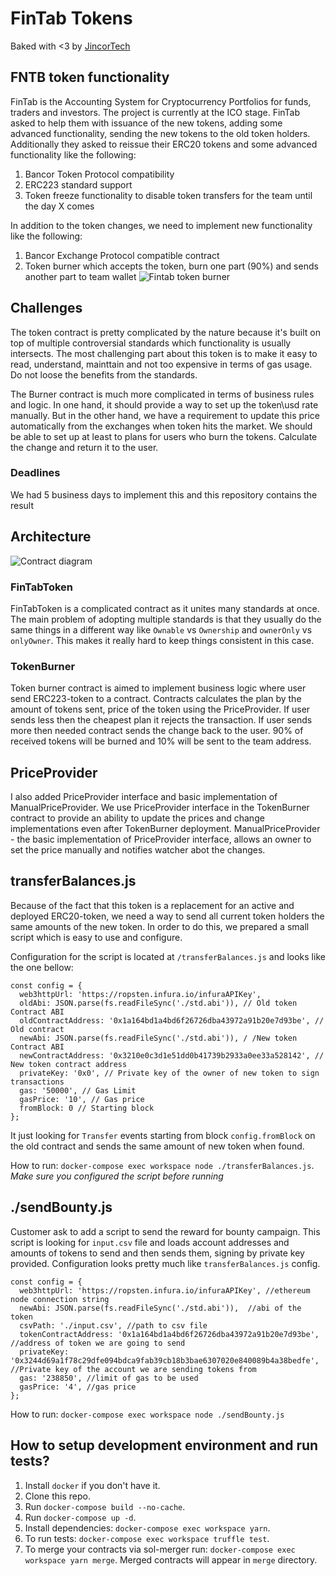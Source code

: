 # FinTab Tokens

Baked with <3 by [JincorTech](https://github.com/JincorTech/)

## FNTB token functionality
FinTab is the Accounting System for Cryptocurrency Portfolios for funds, traders and investors. The project is currently at the ICO stage. FinTab asked to help them with issuance of the new tokens, adding some advanced functionality, sending the new tokens to the old token holders. Additionally they asked to reissue their ERC20 tokens and some advanced functionality like the following:

1. Bancor Token Protocol compatibility
2. ERC223 standard support
3. Token freeze functionality to disable token transfers for the team until the day X comes

In addition to the token changes, we need to implement new functionality like the following:

1. Bancor Exchange Protocol compatible contract
2. Token burner which accepts the token, burn one part (90%) and sends another part to team wallet
![Fintab token burner](https://fintab.io/img/sm-en2.png?v=3)


## Challenges
The token contract is pretty complicated by the nature because it's built on top of multiple controversial standards which functionality is usually intersects. The most challenging part about this token is to make it easy to read, understand, mainttain and not too expensive in terms of gas usage. Do not loose the benefits from the standards.

The Burner contract is much more complicated in terms of business rules and logic. In one hand, it should provide a way to  set up the token\usd rate manually. But  in the other hand, we have a requirement to update this price automatically from the exchanges when token hits the market. We should be able to set up at least to plans for users who burn the tokens. Calculate the change and return it to the user.

### Deadlines
We had 5 business days to implement this and this repository contains the result

## Architecture
![Contract diagram](https://monosnap.com/file/o95vLYEmtyKG5sfLIicUlzsx5QMMv9.png)

### FinTabToken
FinTabToken is a complicated contract as it unites many standards at once. The main problem of adopting multiple standards
is that they usually do the same things in a different way like `Ownable` vs `Ownership` and `ownerOnly` vs `onlyOwner`. This makes it really hard to keep things consistent in this case.

### TokenBurner
Token burner contract is aimed to implement business logic where user send ERC223-token to a contract. Contracts calculates the
plan by the amount of tokens sent, price of the token using the  PriceProvider. If user sends less then the cheapest plan it rejects the transaction. If user sends more then needed contract sends the change back to the user. 90% of received tokens will be burned and 10% will be sent to the team address.

## PriceProvider
I also added PriceProvider interface and basic implementation of ManualPriceProvider. We use PriceProvider interface in the TokenBurner contract to provide an ability to update the prices and change implementations even after TokenBurner deployment.
ManualPriceProvider - the basic implementation of PriceProvider interface, allows an owner to set the price manually and notifies watcher abot the changes.


## transferBalances.js
Because of the fact that this token is a replacement for an active and deployed ERC20-token, we need a way to
send all current token holders the same amounts of the new token. In order to do this, we prepared a small script which is easy to use and configure.

Configuration for the script is located at `/transferBalances.js` and looks like the one bellow:

```
const config = {
  web3httpUrl: 'https://ropsten.infura.io/infuraAPIKey',
  oldAbi: JSON.parse(fs.readFileSync('./std.abi')), // Old token Contract ABI
  oldContractAddress: '0x1a164bd1a4bd6f26726dba43972a91b20e7d93be', // Old contract
  newAbi: JSON.parse(fs.readFileSync('./std.abi')), / /New token Contract ABI
  newContractAddress: '0x3210e0c3d1e51dd0b41739b2933a0ee33a528142', // New token contract address
  privateKey: '0x0', // Private key of the owner of new token to sign transactions
  gas: '50000', // Gas Limit
  gasPrice: '10', // Gas price
  fromBlock: 0 // Starting block
};
```

It just looking for `Transfer` events starting from block `config.fromBlock` on the old contract and sends the  same amount of new token when found.

How to run: `docker-compose exec workspace node ./transferBalances.js`. *Make sure you configured the script before running*

## ./sendBounty.js
Customer ask to add a script to send the reward for bounty campaign. This script is looking for `input.csv` file and loads account addresses and amounts of tokens to send and then sends them, signing by private key provided.
Configuration looks pretty much like `transferBalances.js` config.

```
const config = {
  web3httpUrl: 'https://ropsten.infura.io/infuraAPIKey', //ethereum node connection string
  newAbi: JSON.parse(fs.readFileSync('./std.abi')),  //abi of the token
  csvPath: './input.csv', //path to csv file
  tokenContractAddress: '0x1a164bd1a4bd6f26726dba43972a91b20e7d93be', //address of token we are going to send
  privateKey: '0x3244d69a1f78c29dfe094bdca9fab39cb18b3bae6307020e840089b4a38bedfe', //Private key of the account we are sending tokens from
  gas: '238850', //limit of gas to be used
  gasPrice: '4', //gas price
};
```
How to run: `docker-compose exec workspace node ./sendBounty.js`


## How to setup development environment and run tests?

1. Install `docker` if you don't have it.
1. Clone this repo.
1. Run `docker-compose build --no-cache`.
1. Run `docker-compose up -d`.
1. Install dependencies: `docker-compose exec workspace yarn`.
1. To run tests: `docker-compose exec workspace truffle test`.
1. To merge your contracts via sol-merger run: `docker-compose exec workspace yarn merge`.
Merged contracts will appear in `merge` directory.
